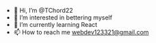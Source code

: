 - 👋 Hi, I’m @TChord22
- 👀 I’m interested in bettering myself
- 🌱 I’m currently learning React
- 📫 How to reach me webdev123321@gmail.com

<!---
TChord22/TChord22 is a ✨ special ✨ repository because its `README.md` (this file) appears on your GitHub profile.
You can click the Preview link to take a look at your changes.
--->
